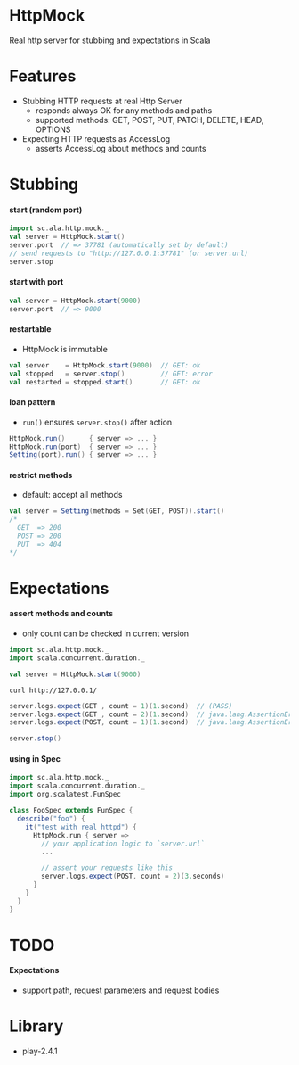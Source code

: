# HttpMock

Real http server for stubbing and expectations in Scala

Features
========

- Stubbing HTTP requests at real Http Server
  - responds always OK for any methods and paths
  - supported methods: GET, POST, PUT, PATCH, DELETE, HEAD, OPTIONS
- Expecting HTTP requests as AccessLog
  - asserts AccessLog about methods and counts

Stubbing
========

#### start (random port)

```scala
import sc.ala.http.mock._
val server = HttpMock.start()
server.port  // => 37781 (automatically set by default)
// send requests to "http://127.0.0.1:37781" (or server.url)
server.stop
```

#### start with port

```scala
val server = HttpMock.start(9000)
server.port  // => 9000
```

#### restartable

- HttpMock is immutable

```scala
val server    = HttpMock.start(9000)  // GET: ok
val stopped   = server.stop()         // GET: error
val restarted = stopped.start()       // GET: ok
```

#### loan pattern

- `run()` ensures `server.stop()` after action

```scala
HttpMock.run()      { server => ... }
HttpMock.run(port)  { server => ... }
Setting(port).run() { server => ... }
```

#### restrict methods

- default: accept all methods

```scala
val server = Setting(methods = Set(GET, POST)).start()
/*
  GET  => 200
  POST => 200
  PUT  => 404
*/
```

Expectations
============

#### assert methods and counts

- only count can be checked in current version

```scala
import sc.ala.http.mock._
import scala.concurrent.duration._

val server = HttpMock.start(9000)
```

```shell
curl http://127.0.0.1/
```

```scala
server.logs.expect(GET , count = 1)(1.second)  // (PASS)
server.logs.expect(GET , count = 2)(1.second)  // java.lang.AssertionError
server.logs.expect(POST, count = 1)(1.second)  // java.lang.AssertionError

server.stop()
```

#### using in Spec

```scala
import sc.ala.http.mock._
import scala.concurrent.duration._
import org.scalatest.FunSpec

class FooSpec extends FunSpec {
  describe("foo") {
    it("test with real httpd") {
      HttpMock.run { server =>
        // your application logic to `server.url`
        ...

        // assert your requests like this
        server.logs.expect(POST, count = 2)(3.seconds)
      }
    }
  }
}
```


TODO
====

#### Expectations

- support path, request parameters and request bodies

Library
=======

- play-2.4.1

